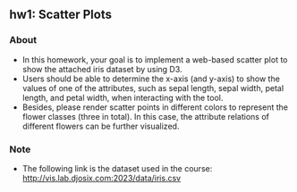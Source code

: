 ## hw1: Scatter Plots

### About
* In this homework, your goal is to implement a web-based scatter plot to show the attached iris dataset by using D3.
* Users should be able to determine the x-axis (and y-axis) to show the values of one of the attributes, such as sepal length, sepal width, petal length, and petal width, when interacting with the tool.
* Besides, please render scatter points in different colors to represent the flower classes (three in total). In this case, the attribute relations of different flowers can be further visualized.

### Note
* The following link is the dataset used in the course: http://vis.lab.djosix.com:2023/data/iris.csv